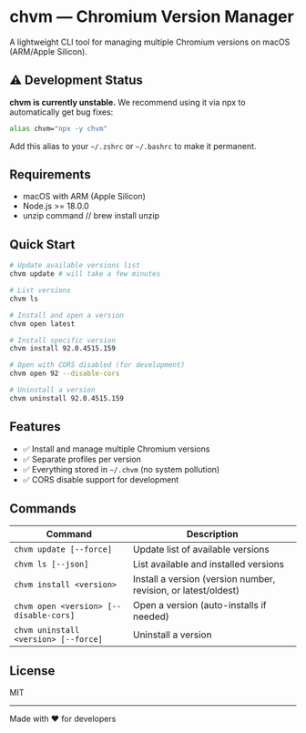 # chvm — Chromium Version Manager

A lightweight CLI tool for managing multiple Chromium versions on macOS (ARM/Apple Silicon).

## ⚠️ Development Status

**chvm is currently unstable.** We recommend using it via npx to automatically get bug fixes:

```bash
alias chvm="npx -y chvm"
```

Add this alias to your `~/.zshrc` or `~/.bashrc` to make it permanent.

## Requirements

- macOS with ARM (Apple Silicon)
- Node.js >= 18.0.0
- unzip command // brew install unzip

## Quick Start

```bash
# Update available versions list
chvm update # will take a few minutes

# List versions
chvm ls

# Install and open a version
chvm open latest

# Install specific version
chvm install 92.0.4515.159

# Open with CORS disabled (for development)
chvm open 92 --disable-cors

# Uninstall a version
chvm uninstall 92.0.4515.159
```

## Features

- ✅ Install and manage multiple Chromium versions
- ✅ Separate profiles per version
- ✅ Everything stored in `~/.chvm` (no system pollution)
- ✅ CORS disable support for development

## Commands

| Command | Description |
|---------|-------------|
| `chvm update [--force]` | Update list of available versions |
| `chvm ls [--json]` | List available and installed versions |
| `chvm install <version>` | Install a version (version number, revision, or latest/oldest) |
| `chvm open <version> [--disable-cors]` | Open a version (auto-installs if needed) |
| `chvm uninstall <version> [--force]` | Uninstall a version |

## License

MIT

---

Made with ❤️ for developers
